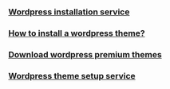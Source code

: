 ### [Wordpress installation service](http://260store.com/__media__/js/netsoltrademark.php?d=likeaprothemes.com/theme-installation-service)
### [How to install a wordpress theme?](http://78901.net/alexa/index.asp?url=likeaprothemes.com)
### [Download wordpress premium themes](http://400nllakeshore.org/__media__/js/netsoltrademark.php?d=likeaprothemes.com)
### [Wordpress theme setup service](http://1-800govoigt.com/__media__/js/netsoltrademark.php?d=likeaprothemes.com)
